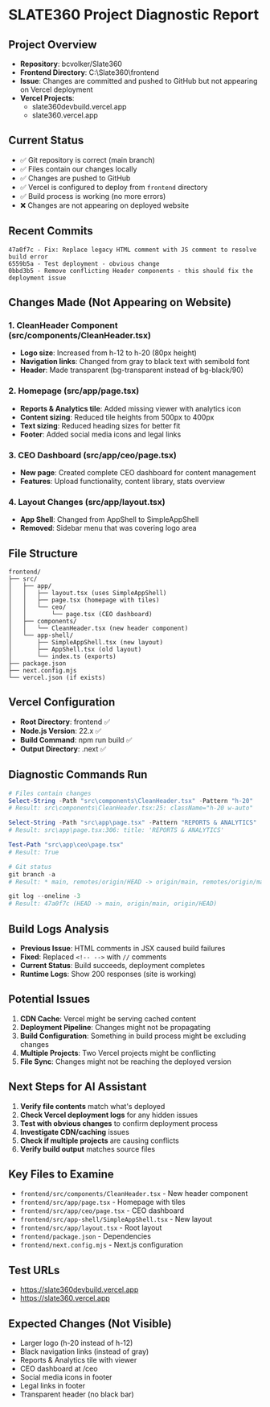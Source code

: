 # SLATE360 Project Diagnostic Report

## Project Overview
- **Repository**: bcvolker/Slate360
- **Frontend Directory**: C:\Slate360\frontend
- **Issue**: Changes are committed and pushed to GitHub but not appearing on Vercel deployment
- **Vercel Projects**: 
  - slate360devbuild.vercel.app
  - slate360.vercel.app

## Current Status
- ✅ Git repository is correct (main branch)
- ✅ Files contain our changes locally
- ✅ Changes are pushed to GitHub
- ✅ Vercel is configured to deploy from `frontend` directory
- ✅ Build process is working (no more errors)
- ❌ Changes are not appearing on deployed website

## Recent Commits
```
47a0f7c - Fix: Replace legacy HTML comment with JS comment to resolve build error
6559b5a - Test deployment - obvious change
0bbd3b5 - Remove conflicting Header components - this should fix the deployment issue
```

## Changes Made (Not Appearing on Website)

### 1. CleanHeader Component (src/components/CleanHeader.tsx)
- **Logo size**: Increased from h-12 to h-20 (80px height)
- **Navigation links**: Changed from gray to black text with semibold font
- **Header**: Made transparent (bg-transparent instead of bg-black/90)

### 2. Homepage (src/app/page.tsx)
- **Reports & Analytics tile**: Added missing viewer with analytics icon
- **Content sizing**: Reduced tile heights from 500px to 400px
- **Text sizing**: Reduced heading sizes for better fit
- **Footer**: Added social media icons and legal links

### 3. CEO Dashboard (src/app/ceo/page.tsx)
- **New page**: Created complete CEO dashboard for content management
- **Features**: Upload functionality, content library, stats overview

### 4. Layout Changes (src/app/layout.tsx)
- **App Shell**: Changed from AppShell to SimpleAppShell
- **Removed**: Sidebar menu that was covering logo area

## File Structure
```
frontend/
├── src/
│   ├── app/
│   │   ├── layout.tsx (uses SimpleAppShell)
│   │   ├── page.tsx (homepage with tiles)
│   │   └── ceo/
│   │       └── page.tsx (CEO dashboard)
│   ├── components/
│   │   └── CleanHeader.tsx (new header component)
│   └── app-shell/
│       ├── SimpleAppShell.tsx (new layout)
│       ├── AppShell.tsx (old layout)
│       └── index.ts (exports)
├── package.json
├── next.config.mjs
└── vercel.json (if exists)
```

## Vercel Configuration
- **Root Directory**: frontend ✅
- **Node.js Version**: 22.x ✅
- **Build Command**: npm run build ✅
- **Output Directory**: .next ✅

## Diagnostic Commands Run
```powershell
# Files contain changes
Select-String -Path "src\components\CleanHeader.tsx" -Pattern "h-20"
# Result: src\components\CleanHeader.tsx:25: className="h-20 w-auto"

Select-String -Path "src\app\page.tsx" -Pattern "REPORTS & ANALYTICS"
# Result: src\app\page.tsx:306: title: 'REPORTS & ANALYTICS'

Test-Path "src\app\ceo\page.tsx"
# Result: True

# Git status
git branch -a
# Result: * main, remotes/origin/HEAD -> origin/main, remotes/origin/main

git log --oneline -3
# Result: 47a0f7c (HEAD -> main, origin/main, origin/HEAD)
```

## Build Logs Analysis
- **Previous Issue**: HTML comments in JSX caused build failures
- **Fixed**: Replaced `<!-- -->` with `//` comments
- **Current Status**: Build succeeds, deployment completes
- **Runtime Logs**: Show 200 responses (site is working)

## Potential Issues
1. **CDN Cache**: Vercel might be serving cached content
2. **Deployment Pipeline**: Changes might not be propagating
3. **Build Configuration**: Something in build process might be excluding changes
4. **Multiple Projects**: Two Vercel projects might be conflicting
5. **File Sync**: Changes might not be reaching the deployed version

## Next Steps for AI Assistant
1. **Verify file contents** match what's deployed
2. **Check Vercel deployment logs** for any hidden issues
3. **Test with obvious changes** to confirm deployment process
4. **Investigate CDN/caching** issues
5. **Check if multiple projects** are causing conflicts
6. **Verify build output** matches source files

## Key Files to Examine
- `frontend/src/components/CleanHeader.tsx` - New header component
- `frontend/src/app/page.tsx` - Homepage with tiles
- `frontend/src/app/ceo/page.tsx` - CEO dashboard
- `frontend/src/app-shell/SimpleAppShell.tsx` - New layout
- `frontend/src/app/layout.tsx` - Root layout
- `frontend/package.json` - Dependencies
- `frontend/next.config.mjs` - Next.js configuration

## Test URLs
- https://slate360devbuild.vercel.app
- https://slate360.vercel.app

## Expected Changes (Not Visible)
- Larger logo (h-20 instead of h-12)
- Black navigation links (instead of gray)
- Reports & Analytics tile with viewer
- CEO dashboard at /ceo
- Social media icons in footer
- Legal links in footer
- Transparent header (no black bar)
